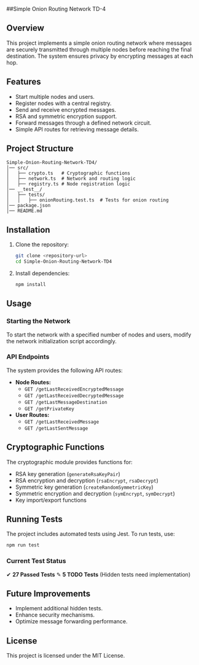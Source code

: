 ##Simple Onion Routing Network TD-4

## Overview
This project implements a simple onion routing network where messages are securely transmitted through multiple nodes before reaching the final destination. The system ensures privacy by encrypting messages at each hop.

## Features
- Start multiple nodes and users.
- Register nodes with a central registry.
- Send and receive encrypted messages.
- RSA and symmetric encryption support.
- Forward messages through a defined network circuit.
- Simple API routes for retrieving message details.

## Project Structure
```
Simple-Onion-Routing-Network-TD4/
│── src/
│   ├── crypto.ts   # Cryptographic functions
│   ├── network.ts  # Network and routing logic
│   ├── registry.ts # Node registration logic
│── __test__/
│   ├── tests/
│   │   ├── onionRouting.test.ts  # Tests for onion routing
│── package.json
│── README.md
```

## Installation
1. Clone the repository:
   ```sh
   git clone <repository-url>
   cd Simple-Onion-Routing-Network-TD4
   ```
2. Install dependencies:
   ```sh
   npm install
   ```

## Usage
### Starting the Network
To start the network with a specified number of nodes and users, modify the network initialization script accordingly.

### API Endpoints
The system provides the following API routes:
- **Node Routes:**
  - `GET /getLastReceivedEncryptedMessage`
  - `GET /getLastReceivedDecryptedMessage`
  - `GET /getLastMessageDestination`
  - `GET /getPrivateKey`
- **User Routes:**
  - `GET /getLastReceivedMessage`
  - `GET /getLastSentMessage`

## Cryptographic Functions
The cryptographic module provides functions for:
- RSA key generation (`generateRsaKeyPair`)
- RSA encryption and decryption (`rsaEncrypt`, `rsaDecrypt`)
- Symmetric key generation (`createRandomSymmetricKey`)
- Symmetric encryption and decryption (`symEncrypt`, `symDecrypt`)
- Key import/export functions

## Running Tests
The project includes automated tests using Jest.
To run tests, use:
```sh
npm run test
```
### Current Test Status
✔ **27 Passed Tests**
✎ **5 TODO Tests** (Hidden tests need implementation)

## Future Improvements
- Implement additional hidden tests.
- Enhance security mechanisms.
- Optimize message forwarding performance.

## License
This project is licensed under the MIT License.
